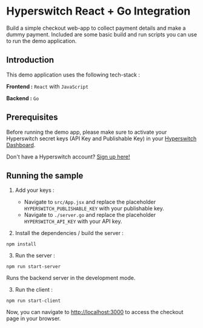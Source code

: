 # Hyperswitch React + Go Integration

Build a simple checkout web-app to collect payment details and make a dummy payment. Included are some basic build and run scripts you can use to run the demo application.

## Introduction

This demo application uses the following tech-stack :

**Frontend :** `React` with `JavaScript`

**Backend :** `Go`  

## Prerequisites

Before running the demo app, please make sure to activate your Hyperswitch secret keys (API Key and Publishable Key) in your [Hyperswitch Dashboard](https://app.hyperswitch.io/developers). 

Don't have a Hyperswitch account? [Sign up here!](https://app.hyperswitch.io/register) 

## Running the sample

1. Add your keys :
    - Navigate to `src/App.jsx` and replace the placeholder `HYPERSWITCH_PUBLISHABLE_KEY` with your publishable key.
    - Navigate to `./server.go` and replace the placeholder `HYPERSWITCH_API_KEY` with your API key.

2. Install the dependencies / build the server : 

~~~
npm install
~~~

3. Run the server :

~~~
npm run start-server
~~~

Runs the backend server in the development mode.

3. Run the client :

~~~
npm run start-client
~~~

Now, you can navigate to [http://localhost:3000](http://localhost:3000) to access the checkout page in your browser.

